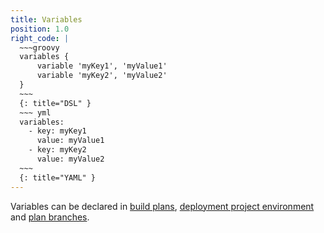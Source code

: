 ```yaml
---
title: Variables
position: 1.0
right_code: |
  ~~~groovy
  variables {
      variable 'myKey1', 'myValue1'
      variable 'myKey2', 'myValue2'
  }
  ~~~
  {: title="DSL" }
  ~~~ yml
  variables:
    - key: myKey1
      value: myValue1
    - key: myKey2
      value: myValue2
  ~~~
  {: title="YAML" }
---
```

Variables can be declared in [build plans](#plan), [deployment project environment](#environments) and
[plan branches](#branches).
